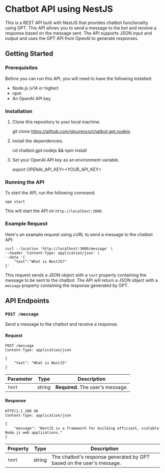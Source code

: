 
# Chatbot API using NestJS

This is a REST API built with NestJS that provides chatbot functionality using GPT. This API allows you to send a message to the bot and receive a response based on the message sent. The API supports JSON input and output and uses the GPT API from OpenAI to generate responses.

## Getting Started

### Prerequisites

Before you can run this API, you will need to have the following installed:

-   Node.js (v14 or higher)
-   npm
-   An OpenAI API key

### Installation

1.  Clone this repository to your local machine.

	git clone https://github.com/glourenco/chatbot.gpt.nodejs

2.  Install the dependencies.

	cd chatbot.gpt.nodejs && npm install

3.  Set your OpenAI API key as an environment variable.

    export OPENAI_API_KEY=<YOUR_API_KEY>

### Running the API

To start the API, run the following command:

    npm start 

This will start the API on `http://localhost:3000`.

### Example Request

Here's an example request using cURL to send a message to the chatbot API:

    curl --location 'http://localhost:3000/message' \
    --header 'Content-Type: application/json' \
    --data '{
        "text":"What is NestJS?"
    }'

This request sends a JSON object with a `text` property containing the message to be sent to the chatbot. The API will return a JSON object with a `message` property containing the response generated by GPT.

## API Endpoints

### `POST /message`

Send a message to the chatbot and receive a response.

#### Request

    POST /message
    Content-Type: application/json
    
    {
        "text": "What is NestJS"
    }

| Parameter | Type | Description | 
| --------- | ------ | ---------------------------- |
 | `text` | string | **Required.** The user's message. |


#### Response

    HTTP/1.1 200 OK
    Content-Type: application/json
    
    {
        "message": "NestJS is a framework for building efficient, scalable Node.js web applications."
    }

| Property | Type | Description |
 | -------- | ------ | ----------------------------------------------------------------- |
  | `text` | string | The chatbot's response generated by GPT based on the user's message. |


